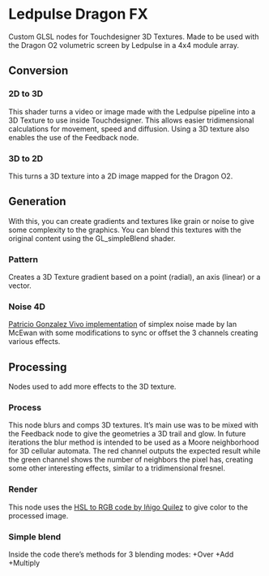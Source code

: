 # Ledpulse Dragon FX

Custom GLSL nodes for Touchdesigner 3D Textures. Made to be used with the Dragon O2 volumetric screen by Ledpulse in a 4x4 module array.

## Conversion

### 2D to 3D

This shader turns a video or image made with the Ledpulse pipeline into a 3D Texture to use inside Touchdesigner. This allows easier tridimensional calculations for movement, speed and diffusion. Using a 3D texture also enables the use of the Feedback node.

### 3D to 2D

This turns a 3D texture into a 2D image mapped for the Dragon O2.

## Generation

With this, you can create gradients and textures like grain or noise to give some complexity to the graphics. You can blend this textures with the original content using the GL_simpleBlend shader.

### Pattern

Creates a 3D Texture gradient based on a point (radial), an axis (linear) or a vector.

### Noise 4D

[Patricio Gonzalez Vivo implementation](https://gist.github.com/patriciogonzalezvivo/670c22f3966e662d2f83#simplex-noise) of simplex noise made by Ian McEwan with some modifications to sync or offset the 3 channels creating various effects.

## Processing

Nodes used to add more effects to the 3D texture.

### Process

This node blurs and comps 3D textures. It’s main use was to be mixed with the Feedback node to give the geometries a 3D trail and glow. In future iterations the blur method is intended to be used as a Moore neighborhood for 3D cellular automata.
The red channel outputs the expected result while the green channel shows the number of neighbors the pixel has, creating some other interesting effects, similar to a tridimensional fresnel.

### Render

This node uses the [HSL to RGB code by Iñigo Quilez](https://www.shadertoy.com/view/MsS3Wc) to give color to the processed image.

### Simple blend

Inside the code there’s methods for 3 blending modes:
+Over
+Add
+Multiply